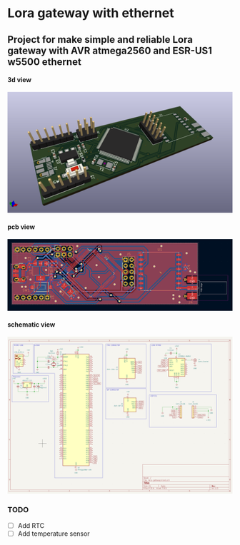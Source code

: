 # Lora gateway with ethernet

## Project for make simple and reliable Lora gateway with AVR atmega2560 and ESR-US1 w5500 ethernet

#### 3d view

![3d](pcb/3d.png)

#### pcb view

![3d](pcb/pcb.png)

#### schematic view

![3d](pcb/schematic.png)

### TODO

-[ ] Add RTC
-[ ] Add temperature sensor